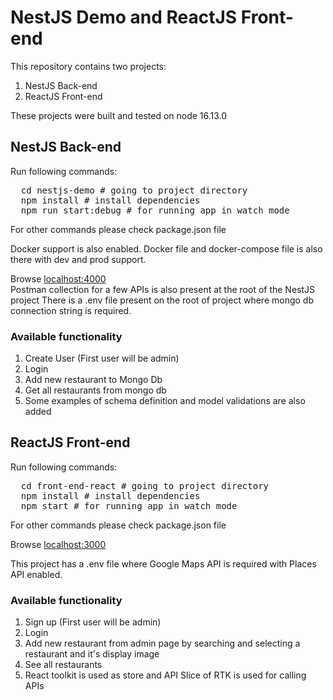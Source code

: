 <h1>NestJS Demo and ReactJS Front-end</h1>
This repository contains two projects:
<ol>
  <li>NestJS Back-end</li>
  <li>ReactJS Front-end</li>
</ol>
These projects were built and tested on node 16.13.0<br/>
<h2>NestJS Back-end</h2>
Run following commands:
<br/>
<pre>
  cd nestjs-demo # going to project directory
  npm install # install dependencies
  npm run start:debug # for running app in watch mode
</pre>
For other commands please check package.json file

Docker support is also enabled. Docker file and docker-compose file is also there with dev and prod support.

Browse <a href="http://localhost:4000">localhost:4000</a><br/>
Postman collection for a few APIs is also present at the root of the NestJS project
There is a .env file present on the root of project where mongo db connection string is required.
<h3>Available functionality</h3>
<ol>
  <li>Create User (First user will be admin)</li>
  <li>Login</li>
  <li>Add new restaurant to Mongo Db</li>
  <li>Get all restaurants from mongo db</li>
  <li>Some examples of schema definition and model validations are also added</li>
</ol>

<h2>ReactJS Front-end</h2>
Run following commands:
<br/>
<pre>
  cd front-end-react # going to project directory
  npm install # install dependencies
  npm start # for running app in watch mode
</pre>
For other commands please check package.json file

Browse <a href="http://localhost:3000">localhost:3000</a>

This project has a .env file where Google Maps API is required with Places API enabled.

<h3>Available functionality</h3>
<ol>
  <li>Sign up (First user will be admin)</li>
  <li>Login</li>
  <li>Add new restaurant from admin page by searching and selecting a restaurant and it's display image</li>
  <li>See all restaurants</li>
  <li>React toolkit is used as store and API Slice of RTK is used for calling APIs</li>
</ol>
